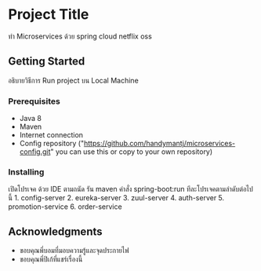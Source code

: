 # Project Title
ทำ Microservices ด้วย spring cloud netflix oss

## Getting Started
อธิบายวิธีการ Run project บน Local Machine

### Prerequisites
* Java 8
* Maven
* Internet connection
* Config repository ("https://github.com/handymantj/microservices-config.git" you can use this or copy to your own repository)

### Installing
เปิดโปรเจค ด้วย IDE ตามถนัด รัน maven คำสั่ง spring-boot:run ทีละโปรเจคตามลำดับต่อไปนี้
	1. config-server 
	2. eureka-server 
	3. zuul-server
	4. auth-server 
	5. promotion-service
	6. order-service

## Acknowledgments
*	ขอบคุณพี่บอมที่มอบความรู้และจุดประกายไฟ
* 	ขอบคุณพี่ปิเก้ที่แชร์เรื่องนี้





